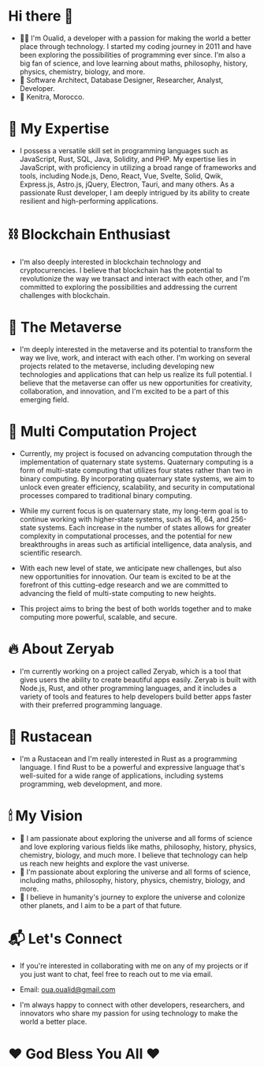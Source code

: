 # Hi there 👋
- 👨‍💻 I'm Oualid, a developer with a passion for making the world a better place through technology. I started my coding journey in 2011 and have been exploring the possibilities of programming ever since. I'm also a big fan of science, and love learning about maths, philosophy, history, physics, chemistry, biology, and more.
- 🏢 Software Architect, Database Designer, Researcher, Analyst, Developer.
- 📍 Kenitra, Morocco.

# 🥇 My Expertise
- I possess a versatile skill set in programming languages such as JavaScript, Rust, SQL, Java, Solidity, and PHP. My expertise lies in JavaScript, with proficiency in utilizing a broad range of frameworks and tools, including Node.js, Deno, React, Vue, Svelte, Solid, Qwik, Express.js, Astro.js, jQuery, Electron, Tauri, and many others. As a passionate Rust developer, I am deeply intrigued by its ability to create resilient and high-performing applications.

# ⛓️ Blockchain Enthusiast
- I'm also deeply interested in blockchain technology and cryptocurrencies. I believe that blockchain has the potential to revolutionize the way we transact and interact with each other, and I'm committed to exploring the possibilities and addressing the current challenges with blockchain.

# 🥽 The Metaverse
- I'm deeply interested in the metaverse and its potential to transform the way we live, work, and interact with each other. I'm working on several projects related to the metaverse, including developing new technologies and applications that can help us realize its full potential. I believe that the metaverse can offer us new opportunities for creativity, collaboration, and innovation, and I'm excited to be a part of this emerging field.

# 🔳 Multi Computation Project
- Currently, my project is focused on advancing computation through the implementation of quaternary state systems. Quaternary computing is a form of multi-state computing that utilizes four states rather than two in binary computing. By incorporating quaternary state systems, we aim to unlock even greater efficiency, scalability, and security in computational processes compared to traditional binary computing.

- While my current focus is on quaternary state, my long-term goal is to continue working with higher-state systems, such as 16, 64, and 256-state systems. Each increase in the number of states allows for greater complexity in computational processes, and the potential for new breakthroughs in areas such as artificial intelligence, data analysis, and scientific research.

- With each new level of state, we anticipate new challenges, but also new opportunities for innovation. Our team is excited to be at the forefront of this cutting-edge research and we are committed to advancing the field of multi-state computing to new heights.

- This project aims to bring the best of both worlds together and to make computing more powerful, scalable, and secure.

# 🔥 About Zeryab
- I'm currently working on a project called Zeryab, which is a tool that gives users the ability to create beautiful apps easily. Zeryab is built with Node.js, Rust, and other programming languages, and it includes a variety of tools and features to help developers build better apps faster with their preferred programming language.

# 🦞 Rustacean
- I'm a Rustacean and I'm really interested in Rust as a programming language. I find Rust to be a powerful and expressive language that's well-suited for a wide range of applications, including systems programming, web development, and more.

# 🕯 My Vision
- 🔭 I am passionate about exploring the universe and all forms of science and love exploring various fields like maths, philosophy, history, physics, chemistry, biology, and much more. I believe that technology can help us reach new heights and explore the vast universe.
- 🌟 I'm passionate about exploring the universe and all forms of science, including maths, philosophy, history, physics, chemistry, biology, and more.
- 🌌 I believe in humanity's journey to explore the universe and colonize other planets, and I aim to be a part of that future.

# 📬 Let's Connect
- If you're interested in collaborating with me on any of my projects or if you just want to chat, feel free to reach out to me via email.
* Email: oua.oualid@gmail.com

- I'm always happy to connect with other developers, researchers, and innovators who share my passion for using technology to make the world a better place.

# ❤ God Bless You All ❤